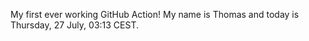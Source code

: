 My first ever working GitHub Action!
My name is Thomas and today is Thursday, 27 July, 03:13 CEST. 
